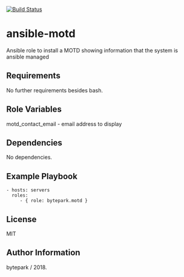 [![Build Status](https://travis-ci.org/bytepark/ansible-motd.svg?branch=master)](https://travis-ci.org/bytepark/ansible-motd)

ansible-motd
=========

Ansible role to install a MOTD showing information that the system is ansible managed

Requirements
------------

No further requirements besides bash.

Role Variables
--------------

motd_contact_email - email address to display 

Dependencies
------------

No dependencies.

Example Playbook
----------------

    - hosts: servers
      roles:
         - { role: bytepark.motd }

License
-------

MIT

Author Information
------------------

bytepark / 2018.


